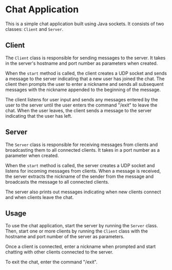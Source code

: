 # Chat Application

This is a simple chat application built using Java sockets. It consists of two classes: `Client` and `Server`.

## Client

The `Client` class is responsible for sending messages to the server. It takes in the server's hostname and port number as parameters when created.

When the `start` method is called, the client creates a UDP socket and sends a message to the server indicating that a new user has joined the chat. The client then prompts the user to enter a nickname and sends all subsequent messages with the nickname appended to the beginning of the message.

The client listens for user input and sends any messages entered by the user to the server until the user enters the command "/exit" to leave the chat. When the user leaves, the client sends a message to the server indicating that the user has left.

## Server

The `Server` class is responsible for receiving messages from clients and broadcasting them to all connected clients. It takes in a port number as a parameter when created.

When the `start` method is called, the server creates a UDP socket and listens for incoming messages from clients. When a message is received, the server extracts the nickname of the sender from the message and broadcasts the message to all connected clients.

The server also prints out messages indicating when new clients connect and when clients leave the chat.

## Usage

To use the chat application, start the server by running the `Server` class. Then, start one or more clients by running the `Client` class with the hostname and port number of the server as parameters.

Once a client is connected, enter a nickname when prompted and start chatting with other clients connected to the server.

To exit the chat, enter the command "/exit".